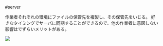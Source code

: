 #server 

作業者それぞれの環境にファイルの保管先を複製し、その保管先をいじる。
好きなタイミングでサーバに同期することができるので、他の作業者に意図しない影響はでずらいメリットがある。

![](分散型.png)